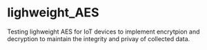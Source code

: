 # lighweight_AES

Testing lighweight AES for IoT devices to implement encrytpion and decryption to maintain the integrity and privay of collected data. 
